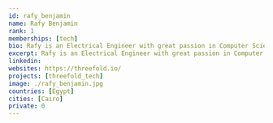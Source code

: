 ```yaml
---
id: rafy_benjamin
name: Rafy Benjamin
rank: 1
memberships: [tech]
bio: Rafy is an Electrical Engineer with great passion in Computer Science, Currently working with TF-Chain team. Engineer fell in love with Threefold and I have same goals of giving freedom and control back to the people, and it has lots of bright minds I'm so proud to work/learn from them on daily basis.
excerpt: Rafy is an Electrical Engineer with great passion in Computer Science.
linkedin: 
websites: https://threefold.io/
projects: [threefold_tech]
image: ./rafy_benjamin.jpg
countries: [Egypt]
cities: [Cairo]
private: 0
---
```

